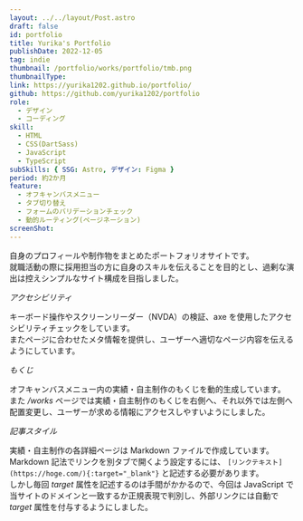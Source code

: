 ```yaml
---
layout: ../../layout/Post.astro
draft: false
id: portfolio
title: Yurika's Portfolio
publishDate: 2022-12-05
tag: indie
thumbnail: /portfolio/works/portfolio/tmb.png
thumbnailType:
link: https://yurika1202.github.io/portfolio/
github: https://github.com/yurika1202/portfolio
role:
  - デザイン
  - コーディング
skill:
  - HTML
  - CSS(DartSass)
  - JavaScript
  - TypeScript
subSkills: { SSG: Astro, デザイン: Figma }
period: 約2か月
feature:
  - オフキャンバスメニュー
  - タブ切り替え
  - フォームのバリデーションチェック
  - 動的ルーティング(ページネーション)
screenShot:
---
```


自身のプロフィールや制作物をまとめたポートフォリオサイトです。  
就職活動の際に採用担当の方に自身のスキルを伝えることを目的とし、過剰な演出は控えシンプルなサイト構成を目指しました。

_アクセシビリティ_

キーボード操作やスクリーンリーダー（NVDA）の検証、axe を使用したアクセシビリティチェックをしています。  
またページに合わせたメタ情報を提供し、ユーザーへ適切なページ内容を伝えるようにしています。

_もくじ_

オフキャンバスメニュー内の実績・自主制作のもくじを動的生成しています。  
また _/works_ ページでは実績・自主制作のもくじを右側へ、それ以外では左側へ配置変更し、ユーザーが求める情報にアクセスしやすいようにしました。

_記事スタイル_

実績・自主制作の各詳細ページは Markdown ファイルで作成しています。  
Markdown 記法でリンクを別タブで開くよう設定するには、 `[リンクテキスト](https://hoge.com/){:target="_blank"}` と記述する必要があります。  
しかし毎回 _target_ 属性を記述するのは手間がかかるので、今回は JavaScript で当サイトのドメインと一致するか正規表現で判別し、外部リンクには自動で _target_ 属性を付与するようにしました。

